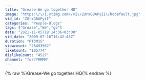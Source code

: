 ```yaml
---
title: "Grease-We go together HQ"
image: "https:\/\/i.ytimg.com\/vi\/ZUrxG8APyiI\/hqdefault.jpg"
vid_id: "ZUrxG8APyiI"
categories: "People-Blogs"
tags: ["Grease","We","go"]
date: "2021-11-05T19:14:36+03:00"
vid_date: "2009-07-16T16:42:45Z"
duration: "PT3M1S"
viewcount: "26493562"
likeCount: "105774"
dislikeCount: "4527"
channel: "forJYRMMM"
---
```

{% raw %}Grease-We go together HQ{% endraw %}
